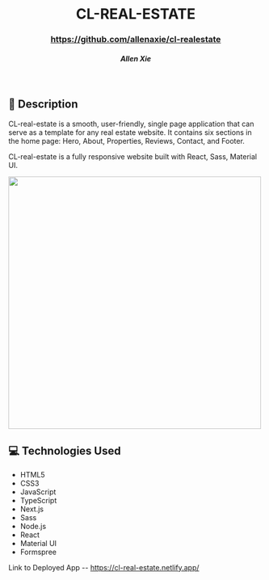# <h1 align="center"> CL-REAL-ESTATE </h1>
 #### <h3 align="center">https://github.com/allenaxie/cl-realestate</h3>
 <h5 align="center">Allen Xie</h5>

<br>

## 📝 Description

CL-real-estate is a smooth, user-friendly, single page application that can serve as a template for any real estate website. It contains six sections in the home page: Hero, About, Properties, Reviews, Contact, and Footer.

CL-real-estate is a fully responsive website built with React, Sass, Material UI.

<img src="public/images/demo-gif.gif?raw=true" width="500px">

## 💻 Technologies Used 

- HTML5
- CSS3
- JavaScript
- TypeScript
- Next.js
- Sass
- Node.js
- React
- Material UI
- Formspree

Link to Deployed App -- <https://cl-real-estate.netlify.app/>